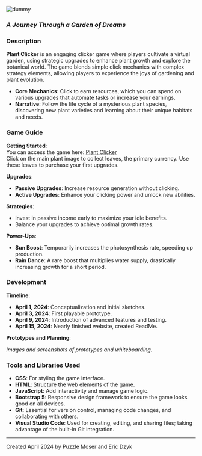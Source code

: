 ![dummy](https://github.com/PuzzleEmptyM/plant-clicker/assets/129412985/18527a99-c065-48d0-884e-3ecaa515a2a7)
### *A Journey Through a Garden of Dreams*

### Description
**Plant Clicker** is an engaging clicker game where players cultivate a virtual garden, using strategic upgrades to enhance plant growth and explore the botanical world. The game blends simple click mechanics with complex strategy elements, allowing players to experience the joys of gardening and plant evolution.

- **Core Mechanics**: Click to earn resources, which you can spend on various upgrades that automate tasks or increase your earnings.
- **Narrative**: Follow the life cycle of a mysterious plant species, discovering new plant varieties and learning about their unique habitats and needs.

### Game Guide
**Getting Started**: <br>
You can access the game here: [Plant Clicker](https://puzzleemptym.github.io/plant-clicker/) <br>
Click on the main plant image to collect leaves, the primary currency. Use these leaves to purchase your first upgrades.

**Upgrades**:
- **Passive Upgrades**: Increase resource generation without clicking.
- **Active Upgrades**: Enhance your clicking power and unlock new abilities.

**Strategies**:
- Invest in passive income early to maximize your idle benefits.
- Balance your upgrades to achieve optimal growth rates.

**Power-Ups**:
- **Sun Boost**: Temporarily increases the photosynthesis rate, speeding up production.
- **Rain Dance**: A rare boost that multiplies water supply, drastically increasing growth for a short period.

### Development
**Timeline**:
- **April 1, 2024**: Conceptualization and initial sketches.
- **April 3, 2024**: First playable prototype.
- **April 9, 2024**: Introduction of advanced features and testing.
- **April 15, 2024**: Nearly finished website, created ReadMe.

**Prototypes and Planning**:

*Images and screenshots of prototypes and whiteboarding.*

### Tools and Libraries Used
- **CSS**: For styling the game interface.
- **HTML**: Structure the web elements of the game.
- **JavaScript**: Add interactivity and manage game logic.
- **Bootstrap 5**: Responsive design framework to ensure the game looks good on all devices.
- **Git**: Essential for version control, managing code changes, and collaborating with others.
- **Visual Studio Code**: Used for creating, editing, and sharing files; taking advantage of the built-in Git integration.

---

Created April 2024 by Puzzle Moser and Eric Dzyk
